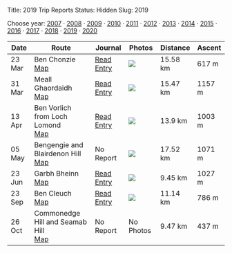 Title: 2019 Trip Reports
Status: Hidden
Slug: 2019

<p>Choose year: <a href='/reports/2007/'>2007</a> &middot; <a href='/reports/2008/'>2008</a> &middot; <a href='/reports/2009/'>2009</a> &middot; <a href='/reports/2010/'>2010</a> &middot; <a href='/reports/2011/'>2011</a> &middot; <a href='/reports/2012/'>2012</a> &middot; <a href='/reports/2013/'>2013</a> &middot; <a href='/reports/2014/'>2014</a> &middot; <a href='/reports/2015/'>2015</a> &middot; <a href='/reports/2016/'>2016</a> &middot; <a href='/reports/2017/'>2017</a> &middot; <a href='/reports/2018/'>2018</a> &middot; <a href='/reports/2019/'>2019</a> &middot; <a href='/reports/2020/'>2020</a> </p>

<table class='list'>
<thead>
<tr class='list'>
<th class='list'>Date</th>
<th class='list'>Route</th>
<th class='list'>Journal</th>
<th class='list'>Photos</th>
<th class='list'>Distance</th>
<th class='list'>Ascent</th>
</tr>
</thead>

<tbody>

<tr class='list'>
<td class='list'>23 Mar</td>
<td class='list'>Ben Chonzie<br /><a href='https://invertedworld.co.uk/hillwalking/trip/259'>Map</a></td>
<td class='list'><a href='/blog/2019/03/ben-chonzie/'>Read Entry</a></td>
<td class='list'><a href='https://www.flickr.com/photos/black_friction/sets/72157679601928758'><img src='https://live.staticflickr.com/7807/47435423402_5d8ced09ec_m.jpg' ></a></td>
<td class='list'>15.58 km</td>
<td class='list'>617 m</td>
</tr>

<tr class='list'>
<td class='list'>31 Mar</td>
<td class='list'>Meall Ghaordaidh<br /><a href='https://invertedworld.co.uk/hillwalking/trip/385'>Map</a></td>
<td class='list'><a href='/blog/2019/03/meall-ghaordaidh/'>Read Entry</a></td>
<td class='list'><a href='https://www.flickr.com/photos/black_friction/sets/72157704366666372'><img src='https://live.staticflickr.com/7890/46602078495_35b8b8dd7f_m.jpg' ></a></td>
<td class='list'>15.47 km</td>
<td class='list'>1157 m</td>
</tr>

<tr class='list'>
<td class='list'>13 Apr</td>
<td class='list'>Ben Vorlich from Loch Lomond<br /><a href='https://invertedworld.co.uk/hillwalking/trip/465'>Map</a></td>
<td class='list'><a href='/blog/2019/04/ben-vorlich-arrochar/'>Read Entry</a></td>
<td class='list'><a href='https://www.flickr.com/photos/black_friction/sets/72157706762439691'><img src='https://live.staticflickr.com/65535/33828948798_8c9053aa2d_m.jpg' ></a></td>
<td class='list'>13.9 km</td>
<td class='list'>1003 m</td>
</tr>

<tr class='list'>
<td class='list'>05 May</td>
<td class='list'>Bengengie and Blairdenon Hill<br /><a href='https://invertedworld.co.uk/hillwalking/trip/478'>Map</a></td>
<td class='list'>No Report</td>
<td class='list'><a href='https://www.flickr.com/photos/black_friction/sets/72157680252910218'><img src='https://live.staticflickr.com/65535/47780775351_cbe80dabec_m.jpg' ></a></td>
<td class='list'>17.52 km</td>
<td class='list'>1071 m</td>
</tr>

<tr class='list'>
<td class='list'>23 Jun</td>
<td class='list'>Garbh Bheinn<br /><a href='https://invertedworld.co.uk/hillwalking/trip/479'>Map</a></td>
<td class='list'><a href='/blog/2019/06/garbh-bheinn/'>Read Entry</a></td>
<td class='list'><a href='https://www.flickr.com/photos/black_friction/sets/72157709265661582'><img src='https://live.staticflickr.com/65535/48134020372_aff4ff94a4_m.jpg' ></a></td>
<td class='list'>9.45 km</td>
<td class='list'>1027 m</td>
</tr>

<tr class='list'>
<td class='list'>23 Sep</td>
<td class='list'>Ben Cleuch<br /><a href='https://invertedworld.co.uk/hillwalking/trip/490'>Map</a></td>
<td class='list'><a href='/blog/2019/09/ben-cleuch/'>Read Entry</a></td>
<td class='list'><a href='https://www.flickr.com/photos/black_friction/sets/72157711215928402'><img src='https://live.staticflickr.com/65535/48823458887_ce2a424ecc_m.jpg' ></a></td>
<td class='list'>11.14 km</td>
<td class='list'>786 m</td>
</tr>

<tr class='list'>
<td class='list'>26 Oct</td>
<td class='list'>Commonedge Hill and Seamab Hill<br /><a href='https://invertedworld.co.uk/hillwalking/trip/483'>Map</a></td>
<td class='list'>No Report</td>
<td class='list'>No Photos</td>
<td class='list'>9.47 km</td>
<td class='list'>437 m</td>
</tr>

</tbody>
</table>
